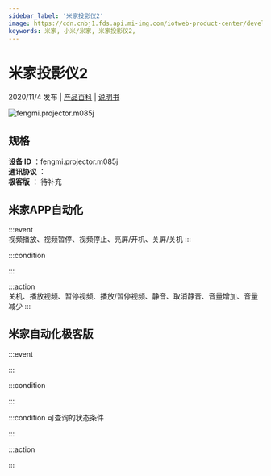 ```yaml
---
sidebar_label: '米家投影仪2'
image: https://cdn.cnbj1.fds.api.mi-img.com/iotweb-product-center/developer_1588234120536ZAPVH1OK.png?GalaxyAccessKeyId=AKVGLQWBOVIRQ3XLEW&Expires=9223372036854775807&Signature=k79sWB+BQ5FyyYiydhV8/aAE2R0=
keywords: 米家, 小米/米家, 米家投影仪2, 
---
```

# 米家投影仪2

2020/11/4 发布 | [产品百科](https://home.mi.com/webapp/content/baike/product/index.html?model=fengmi.projector.m085j/) | [说明书](https://home.mi.com/views/introduction.html?model=fengmi.projector.m085j&region=cn)

![fengmi.projector.m085j](https://cdn.cnbj1.fds.api.mi-img.com/iotweb-product-center/developer_1588234120536ZAPVH1OK.png?GalaxyAccessKeyId=AKVGLQWBOVIRQ3XLEW&Expires=9223372036854775807&Signature=k79sWB+BQ5FyyYiydhV8/aAE2R0=)

## 规格  
> 
**设备 ID** ：fengmi.projector.m085j  
**通讯协议** ：  
**极客版**  ： 待补充 


## 米家APP自动化  

:::event  
视频播放、视频暂停、视频停止、亮屏/开机、关屏/关机
:::

:::condition  

:::

:::action   
关机、播放视频、暂停视频、播放/暂停视频、静音、取消静音、音量增加、音量减少
:::

## 米家自动化极客版  

:::event  

:::

:::condition  

:::

:::condition 可查询的状态条件  

:::

:::action  

:::

        
